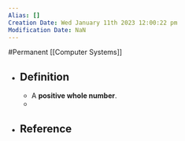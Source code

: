 ```yaml
---
Alias: []
Creation Date: Wed January 11th 2023 12:00:22 pm 
Modification Date: NaN
---
```

#Permanent [[Computer Systems]]

- ## Definition
	- A **positive whole number**.
	- 
- ## Reference
